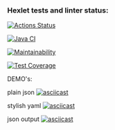 ### Hexlet tests and linter status:
[![Actions Status](https://github.com/solominka/java-project-71/actions/workflows/hexlet-check.yml/badge.svg)](https://github.com/solominka/java-project-71/actions)

[![Java CI](https://github.com/solominka/java-project-71/actions/workflows/main.yml/badge.svg)](https://github.com/solominka/java-project-71/actions/workflows/main.yml)

[![Maintainability](https://api.codeclimate.com/v1/badges/94f70f0e094d65e854e0/maintainability)](https://codeclimate.com/github/solominka/java-project-71/maintainability)

[![Test Coverage](https://api.codeclimate.com/v1/badges/94f70f0e094d65e854e0/test_coverage)](https://codeclimate.com/github/solominka/java-project-71/test_coverage)


DEMO's:

plain json [![asciicast](https://asciinema.org/a/SezhiQPXzl9mhOsHpqONFMIdq.svg)](https://asciinema.org/a/SezhiQPXzl9mhOsHpqONFMIdq)

stylish yaml [![asciicast](https://asciinema.org/a/TDrG2XSd1VwycjGHNkYNsTnz0.svg)](https://asciinema.org/a/TDrG2XSd1VwycjGHNkYNsTnz0)

json output [![asciicast](https://asciinema.org/a/R9BOjaQOU3vXwc4wMZuzF4QN2.svg)](https://asciinema.org/a/R9BOjaQOU3vXwc4wMZuzF4QN2)
